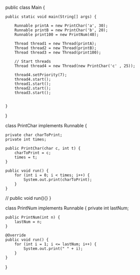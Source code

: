 public class Main {


    public static void main(String[] args) {

        Runnable printA = new PrintChar('a', 30);
        Runnable printB = new PrintChar('b', 20);
        Runnable print100 = new PrintNum(40);

        Thread thread1 = new Thread(printA);
        Thread thread2 = new Thread(printB);
        Thread thread3 = new Thread(print100);

        // Start threads
        Thread thread4 = new Thread(new PrintChar('c' , 25));

        thread4.setPriority(7);
        thread4.start();
        thread1.start();
        thread2.start();
        thread3.start();


    }
}

class PrintChar implements Runnable {

    private char charToPrint;
    private int times;

    public PrintChar(char c, int t) {
        charToPrint = c;
        times = t;
    }

    public void run() {
        for (int i = 0; i < times; i++) {
            System.out.print(charToPrint);
        }
    }
   // public void run(){}
}

class PrintNum implements Runnable {
    private int lastNum;

    public PrintNum(int n) {
        lastNum = n;
    }

    @Override
    public void run() {
        for (int i = 1; i <= lastNum; i++) {
            System.out.print(" " + i);
        }
    }
}
